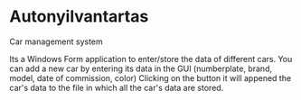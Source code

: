 # Autonyilvantartas
Car management system

Its a Windows Form application to enter/store the data of different cars.
You can add a new car by entering its data in the GUI (numberplate, brand, model, date of commission, color)
Clicking on the button it will appened the car's data to the file in which all the car's data are stored.
